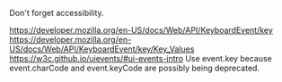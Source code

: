 Don't forget accessibility.

https://developer.mozilla.org/en-US/docs/Web/API/KeyboardEvent/key
https://developer.mozilla.org/en-US/docs/Web/API/KeyboardEvent/key/Key_Values
https://w3c.github.io/uievents/#ui-events-intro
Use event.key because event.charCode and event.key​Code are
possibly being deprecated.
